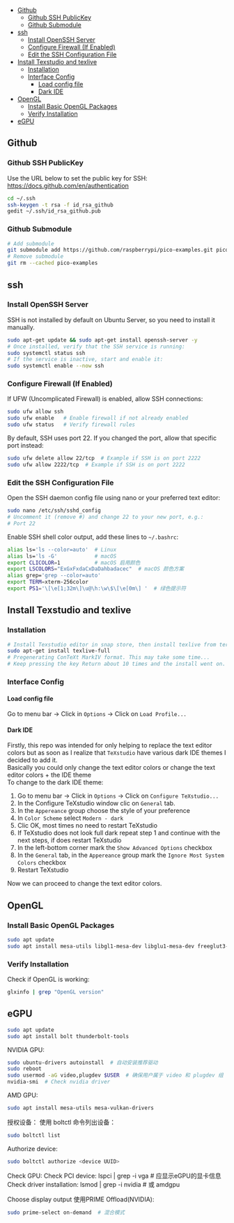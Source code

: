 - [Github](#github)
  - [Github SSH PublicKey](#github-ssh-publickey)
  - [Github Submodule](#github-submodule)
- [ssh](#ssh)
  - [Install OpenSSH Server](#install-openssh-server)
  - [Configure Firewall (If Enabled)](#configure-firewall-if-enabled)
  - [Edit the SSH Configuration File](#edit-the-ssh-configuration-file)
- [Install Texstudio and texlive](#install-texstudio-and-texlive)
  - [Installation](#installation)
  - [Interface Config](#interface-config)
    - [Load config file](#load-config-file)
    - [Dark IDE](#dark-ide)
- [OpenGL](#opengl)
  - [Install Basic OpenGL Packages](#install-basic-opengl-packages)
  - [Verify Installation](#verify-installation)
- [eGPU](#egpu)


## Github
### Github SSH PublicKey
Use the URL below to set the public key for SSH: https://docs.github.com/en/authentication
```sh
cd ~/.ssh
ssh-keygen -t rsa -f id_rsa_github
gedit ~/.ssh/id_rsa_github.pub
```

### Github Submodule
```sh
# Add submodule
git submodule add https://github.com/raspberrypi/pico-examples.git pico-examples
# Remove submodule
git rm --cached pico-examples
```

## ssh
### Install OpenSSH Server
SSH is not installed by default on Ubuntu Server, so you need to install it manually.
```sh
sudo apt-get update && sudo apt-get install openssh-server -y
# Once installed, verify that the SSH service is running:
sudo systemctl status ssh
# If the service is inactive, start and enable it:
sudo systemctl enable --now ssh
```
### Configure Firewall (If Enabled)
If UFW (Uncomplicated Firewall) is enabled, allow SSH connections:
```sh
sudo ufw allow ssh
sudo ufw enable   # Enable firewall if not already enabled
sudo ufw status   # Verify firewall rules
```
By default, SSH uses port 22. If you changed the port, allow that specific port instead:
```sh
sudo ufw delete allow 22/tcp  # Example if SSH is on port 2222
sudo ufw allow 2222/tcp  # Example if SSH is on port 2222
```

### Edit the SSH Configuration File
Open the SSH daemon config file using nano or your preferred text editor:
```sh
sudo nano /etc/ssh/sshd_config
# Uncomment it (remove #) and change 22 to your new port, e.g.:
# Port 22
```
Enable SSH shell color output, add these lines to `~/.bashrc`:
```sh
alias ls='ls --color=auto'  # Linux
alias ls='ls -G'            # macOS
export CLICOLOR=1           # macOS 启用颜色
export LSCOLORS="ExGxFxdaCxDaDahbadacec"  # macOS 颜色方案
alias grep='grep --color=auto'
export TERM=xterm-256color
export PS1='\[\e[1;32m\]\u@\h:\w\$\[\e[0m\] '  # 绿色提示符
```

## Install Texstudio and texlive
### Installation
```sh
# Install Texstudio editor in snap store, then install texlive from terminal:
sudo apt-get install texlive-full
# Pregenerating ConTeXt MarkIV format. This may take some time...
# Keep pressing the key Return about 10 times and the install went on.
```
### Interface Config
#### Load config file

Go to menu bar -> Click in `Options`  -> Click on `Load Profile...`


#### Dark IDE

Firstly, this repo was intended for only helping to replace the text editor colors but as soon as I realize that `TeXstudio` have various dark IDE themes I decided to add it.  
Basically you could only change the text editor colors or change the text editor colors + the IDE theme  
To change to the dark IDE theme:

1. Go to menu bar -> Click in `Options`  -> Click on `Configure TeXstudio...`
2. In the Configure TeXstudio window clic on `General` tab.
3. In the `Appereance` group choose the style of your preference
4. In `Color Scheme` select `Modern - dark`
5. Clic OK, most times no need to restart TeXstudio
6. If TeXstudio does not look full dark repeat step 1 and continue with the next steps, if does restart TeXstudio
7. In the left-bottom corner mark the `Show Advanced Options` checkbox
8. In the `General` tab, in the `Appereance` group mark the `Ignore Most System Colors` checkbox
9. Restart TeXstudio

Now we can proceed to change the text editor colors.

## OpenGL
### Install Basic OpenGL Packages
```sh
sudo apt update
sudo apt install mesa-utils libgl1-mesa-dev libglu1-mesa-dev freeglut3-dev
```

### Verify Installation
Check if OpenGL is working:
```sh
glxinfo | grep "OpenGL version"
```

## eGPU
```sh
sudo apt update
sudo apt install bolt thunderbolt-tools
```
NVIDIA GPU:
```sh
sudo ubuntu-drivers autoinstall  # 自动安装推荐驱动
sudo reboot
sudo usermod -aG video,plugdev $USER  # 确保用户属于 video 和 plugdev 组
nvidia-smi  # Check nvidia driver
```
AMD GPU:
```sh
sudo apt install mesa-utils mesa-vulkan-drivers
```

授权设备：
使用 boltctl 命令列出设备：
```sh
sudo boltctl list
```
Authorize device:
```sh
sudo boltctl authorize <device UUID>
```

Check GPU:
Check PCI device:
lspci | grep -i vga  # 应显示eGPU的显卡信息
Check driver installation:
lsmod | grep -i nvidia  # 或 amdgpu

Choose display output
使用PRIME Offload(NVIDIA):
```sh
sudo prime-select on-demand  # 混合模式
```
